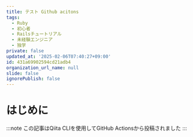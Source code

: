 ```yaml
---
title: テスト Github acitons
tags:
  - Ruby
  - 初心者
  - Railsチュートリアル
  - 未経験エンジニア
  - 独学
private: false
updated_at: '2025-02-06T07:40:27+09:00'
id: 431a69902594cd21adb4
organization_url_name: null
slide: false
ignorePublish: false
---
```

# はじめに
:::note
この記事はQiita CLIを使用してGitHub Actionsから投稿されました
:::
